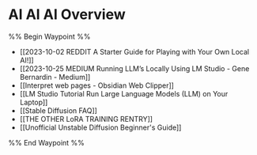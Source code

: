 # AI AI AI Overview

%% Begin Waypoint %%
- [[2023-10-02 REDDIT A Starter Guide for Playing with Your Own Local AI!]]
- [[2023-10-25 MEDIUM Running LLM’s Locally Using LM Studio - Gene Bernardin - Medium]]
- [[Interpret web pages - Obsidian Web Clipper]]
- [[LM Studio Tutorial Run Large Language Models (LLM) on Your Laptop]]
- [[Stable Diffusion FAQ]]
- [[THE OTHER LoRA TRAINING RENTRY]]
- [[Unofficial Unstable Diffusion Beginner's Guide]]

%% End Waypoint %%
